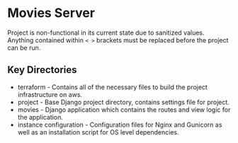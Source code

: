# Movies Server

Project is non-functional in its current state due to sanitized values.  Anything contained within `< >` brackets must be replaced before the project can be run.

## Key Directories

* terraform - Contains all of the necessary files to build the project infrastructure on aws. 
* project - Base Django project directory, contains settings file for project.
* movies - Django application which contains the routes and view logic for the application.
* instance configuration - Configuration files for Nginx and Gunicorn as well as an installation script for OS level dependencies.